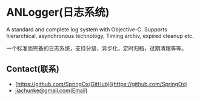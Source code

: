 ANLogger(日志系统)
=========

A standard and complete log system with Objective-C. Supports hierarchical, asynchronous technology, Timing archiv, expired cleanup etc.

一个标准而完备的日志系统，支持分级，异步化，定时归档，过期清理等等。

## Contact(联系)

- [https://github.com/SpringOx(GitHub)](https://github.com/SpringOx)
- [jiachunke@gmail.com(Email)](jiachunke@gmail.com)
